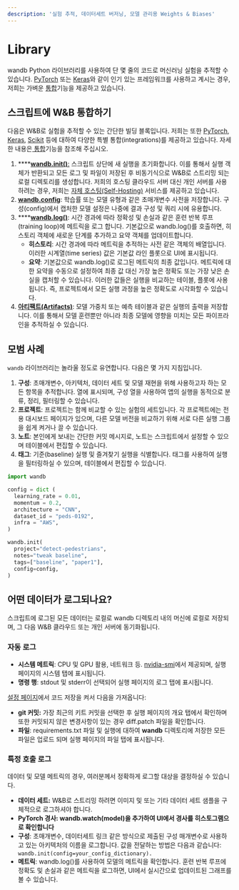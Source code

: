 ```yaml
---
description: '실험 추적, 데이터세트 버저닝, 모델 관리용 Weights & Biases'
---
```


# Library

wandb Python 라이브러리를 사용하여 단 몇 줄의 코드로 머신러닝 실험을 추적할 수 있습니다. [PyTorch](about:blank) 또는 [Keras](about:blank)와 같이 인기 있는 프레임워크를 사용하고 계시는 경우, 저희는 가벼운 [통합](about:blank)기능을 제공하고 있습니다.

##  **스크립트에 W&B 통합하기**

 다음은 W&B로 실험을 추적할 수 있는 간단한 빌딩 블록입니다. 저희는 또한 [PyTorch](https://docs.wandb.ai/v/ko/integrations/pytorch), [Keras](https://docs.wandb.ai/v/ko/integrations/keras), [Scikit](https://docs.wandb.ai/v/ko/integrations/scikit) 등에 대하여 다양한 특별 통합\(integrations\)를 제공하고 있습니다. 자세한 내용은[ 통합](https://docs.wandb.ai/v/ko/integrations)기능을 참조해 주십시오.

1. \*\*\*\*[**wandb.init\(\)**:](https://docs.wandb.ai/v/ko/library/init) 스크립트 상단에 새 실행을 초기화합니다. 이를 통해서 실행 객체가 반환되고 모든 로그 및 파일이 저장된 후 비동기식으로 W&B로 스트리밍 되는 로컬 디렉토리를 생성합니다. 저희의 호스팅 클라우드 서버 대신 개인 서버를 사용하려는 경우, 저희는 [자체 호스팅\(Self-Hosting\)](https://docs.wandb.com/self-hosted) 서비스를 제공하고 있습니다.
2. [ **wandb.config**](https://docs.wandb.ai/v/ko/library/config): 학습률 또는 모델 유형과 같은 초매개변수 사전을 저장합니다. 구성\(config\)에서 캡처한 모델 설정은 나중에 결과 구성 및 쿼리 시에 유용합니다.
3. \*\*\*\*[**wandb.log\(\)**](https://docs.wandb.ai/v/ko/library/log): 시간 경과에 따라 정확성 및 손실과 같은 훈련 반복 루프\(training loop\)에 메트릭을 로그 합니다. 기본값으로 wandb.log\(\)를 호출하면, 히스토리 객체에 새로운 단계를 추가하고 요약 객체를 업데이트합니다.
   * **히스토리**: 시간 경과에 따라 메트릭을 추적하는 사전 같은 객체의 배열입니다. 이러한 시계열\(time series\) 값은 기본값 라인 플롯으로 UI에 표시됩니다.
   * **요약**: 기본값으로 wandb.log\(\)로 로그된 메트릭의 최종 값입니다. 메트릭에 대한 요약을 수동으로 설정하여 최종 값 대신 가장 높은 정확도 또는 가장 낮은 손실을 캡처할 수 있습니다. 이러한 값들은 실행을 비교하는 테이블, 플롯에 사용됩니다. 즉, 프로젝트에서 모든 실행 과정을 높은 정확도로 시각화할 수 있습니다.
4.  [**아티팩트\(Artifacts\)**](https://docs.wandb.ai/v/ko/artifacts): 모델 가중치 또는 예측 테이블과 같은 실행의 출력을 저장합니다. 이를 통해서 모델 훈련뿐만 아니라 최종 모델에 영향을 미치는 모든 파이프라인을 추적하실 수 있습니다.

## **모범 사례**

`wandb` 라이브러리는 놀라울 정도로 유연합니다. 다음은 몇 가지 지침입니다.

1.  **구성**: 초매개변수, 아키텍처, 데이터 세트 및 모델 재현을 위해 사용하고자 하는 모든 항목을 추적합니다. 열에 표시되며, 구성 열을 사용하여 앱의 실행을 동적으로 분류, 정리, 필터링할 수 있습니다.
2.  **프로젝트**: 프로젝트는 함께 비교할 수 있는 실험의 세트입니다. 각 프로젝트에는 전용 대시보드 페이지가 있으며, 다른 모델 버전을 비교하기 위해 서로 다른 실행 그룹을 쉽게 켜거나 끌 수 있습니다.
3.  **노트**: 본인에게 보내는 간단한 커밋 메시지로, 노트는 스크립트에서 설정할 수 있으며 테이블에서 편집할 수 있습니다.
4.  **태그**: 기준\(baseline\) 실행 및 즐겨찾기 실행을 식별합니다. 태그를 사용하여 실행을 필터링하실 수 있으며, 테이블에서 편집할 수 있습니다.

```python
import wandb

config = dict (
  learning_rate = 0.01,
  momentum = 0.2,
  architecture = "CNN",
  dataset_id = "peds-0192",
  infra = "AWS",
)

wandb.init(
  project="detect-pedestrians",
  notes="tweak baseline",
  tags=["baseline", "paper1"],
  config=config,
)
```

##   **어떤 데이터가 로그되나요?**

 스크립트에 로그된 모든 데이터는 로컬로 wandb 디렉토리 내의 머신에 로컬로 저장되며, 그 다음 W&B 클라우드 또는 개인 서버에 동기화됩니다.

### **자동 로그**

* **시스템 메트릭**: CPU 및 GPU 활용, 네트워크 등. [nvidia-smi](https://developer.nvidia.com/nvidia-system-management-interface)에서 제공되며, 실행 페이지의 시스템 탭에 표시됩니다.
* **명령 행**: stdout 및 stderr이 선택되어 실행 페이지의 로그 탭에 표시됩니다.

 [설정 페이지](https://wandb.ai/settings)에서 코드 저장을 켜서 다음을 가져옵니다:

* **git 커밋:** 가장 최근의 키트 커밋을 선택한 후 실행 페이지의 개요 탭에서 확인하며 또한 커밋되지 않은 변경사항이 있는 경우 diff.patch 파일을 확인합니다.
* **파일**: requirements.txt 파일 및 실행에 대하여 **wandb** 디렉토리에 저장한 모든 파일은 업로드 되며 실행 페이지의 파일 탭에 표시됩니다.

###  **특정 호출 로그**

데이터 및 모델 메트릭의 경우, 여러분께서 정확하게 로그할 대상을 결정하실 수 있습니다.

* **데이터 세트:** W&B로 스트리밍 하려면 이미지 및 또는 기타 데이터 세트 샘플을 구체적으로 로그하셔야 합니다.
* **PyTorch 경사: wandb.watch\(model\)을 추가하여 UI에서 경사를 히스토그램으로 확인합니다**
* **구성**: 초매개변수, 데이터세트 링크 같은 방식으로 제출된 구성 매개변수로 사용하고 있는 아키텍처의 이름을 로그합니다. 값을 전달하는 방법은 다음과 같습니다: `wandb.init(config=your_config_dictionary).`
* **메트릭**: wandb.log\(\)를 사용하여 모델의 메트릭을 확인합니다. 훈련 반복 루프에 정확도 및 손실과 같은 메트릭을 로그하면, UI에서 실시간으로 업데이트된 그래프를 볼 수 있습니다.

